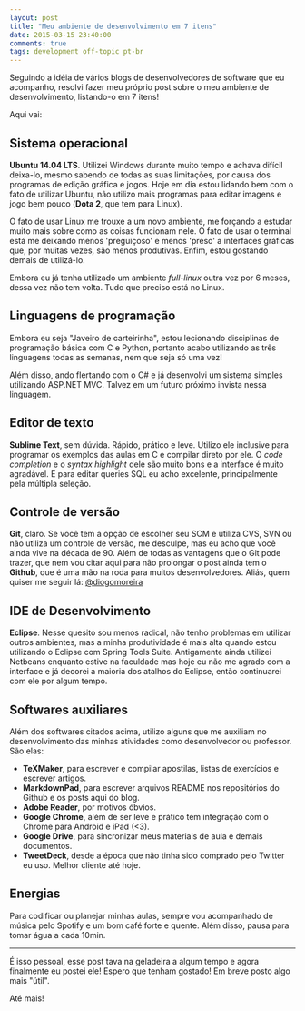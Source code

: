 ```yaml
---
layout: post
title: "Meu ambiente de desenvolvimento em 7 itens"
date: 2015-03-15 23:40:00
comments: true
tags: development off-topic pt-br
---
```

Seguindo a idéia de vários blogs de desenvolvedores de software que eu acompanho, resolvi fazer meu próprio post sobre o meu ambiente de desenvolvimento, listando-o em 7 itens!

Aqui vai:

## Sistema operacional ##

**Ubuntu 14.04 LTS**. Utilizei Windows durante muito tempo e achava difícil deixa-lo, mesmo sabendo de todas as suas limitações, por causa dos programas de edição gráfica e jogos. Hoje em dia estou lidando bem com o fato de utilizar Ubuntu, não utilizo mais programas para editar imagens e jogo bem pouco (**Dota 2**, que tem para Linux).

O fato de usar Linux me trouxe a um novo ambiente, me forçando a estudar muito mais sobre como as coisas funcionam nele. O fato de usar o terminal está me deixando menos 'preguiçoso' e menos 'preso' a interfaces gráficas que, por muitas vezes, são menos produtivas. Enfim, estou gostando demais de utilizá-lo.

Embora eu já tenha utilizado um ambiente *full-linux* outra vez por 6 meses, dessa vez não tem volta. Tudo que preciso está no Linux.

## Linguagens de programação ##

Embora eu seja "Javeiro de carteirinha", estou lecionando disciplinas de programação básica com C e Python, portanto acabo utilizando as três linguagens todas as semanas, nem que seja só uma vez!

Além disso, ando flertando com o C# e já desenvolvi um sistema simples utilizando ASP.NET MVC. Talvez em um futuro próximo invista nessa linguagem.

## Editor de texto ##

**Sublime Text**, sem dúvida. Rápido, prático e leve. Utilizo ele inclusive para programar os exemplos das aulas em C e compilar direto por ele. O *code completion* e o *syntax highlight* dele são muito bons e a interface é muito agradável. E para editar queries SQL eu acho excelente, principalmente pela múltipla seleção.

## Controle de versão ##

**Git**, claro. Se você tem a opção de escolher seu SCM e utiliza CVS, SVN ou não utiliza um controle de versão, me desculpe, mas eu acho que você ainda vive na década de 90. Além de todas as vantagens que o Git pode trazer, que nem vou citar aqui para não prolongar o post ainda tem o **Github**, que é uma mão na roda para muitos desenvolvedores. Aliás, quem quiser me seguir lá: [@diogomoreira](http://github.com/diogomoreira)

## IDE de Desenvolvimento ##

**Eclipse**. Nesse quesito sou menos radical, não tenho problemas em utilizar outros ambientes, mas a minha produtividade é mais alta quando estou utilizando o Eclipse com Spring Tools Suite. Antigamente ainda utilizei Netbeans enquanto estive na faculdade mas hoje eu não me agrado com a interface e já decorei a maioria dos atalhos do Eclipse, então continuarei com ele por algum tempo.

## Softwares auxiliares ##

Além dos softwares citados acima, utilizo alguns que me auxiliam no desenvolvimento das minhas atividades como desenvolvedor ou professor. São elas:

- **TeXMaker**, para escrever e compilar apostilas, listas de exercícios e escrever artigos.
- **MarkdownPad**, para escrever arquivos README nos repositórios do Github e os posts aqui do blog.
- **Adobe Reader**, por motivos óbvios.
- **Google Chrome**, além de ser leve e prático tem integração com o Chrome para Android e iPad (<3).
- **Google Drive**, para sincronizar meus materiais de aula e demais documentos.
- **TweetDeck**, desde a época que não tinha sido comprado pelo Twitter eu uso. Melhor cliente até hoje.

## Energias ##

Para codificar ou planejar minhas aulas, sempre vou acompanhado de música pelo Spotify e um bom café forte e quente. Além disso, pausa para tomar água a cada 10min.

----------

É isso pessoal, esse post tava na geladeira a algum tempo e agora finalmente eu postei ele!
Espero que tenham gostado! Em breve posto algo mais "útil".

Até mais!


